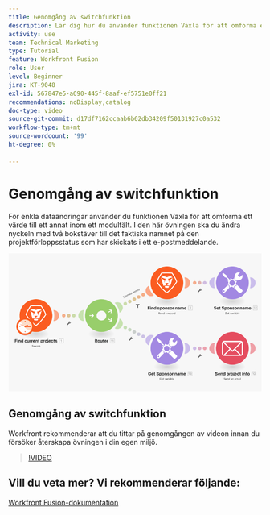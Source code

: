 ```yaml
---
title: Genomgång av switchfunktion
description: Lär dig hur du använder funktionen Växla för att omforma ett värde till ett annat inom ett modulfält i  [!DNL Adobe Workfront Fusion].
activity: use
team: Technical Marketing
type: Tutorial
feature: Workfront Fusion
role: User
level: Beginner
jira: KT-9048
exl-id: 567847e5-a690-445f-8aaf-ef5751e0ff21
recommendations: noDisplay,catalog
doc-type: video
source-git-commit: d17df7162ccaab6b62db34209f50131927c0a532
workflow-type: tm+mt
source-wordcount: '99'
ht-degree: 0%

---
```


# Genomgång av switchfunktion

För enkla dataändringar använder du funktionen Växla för att omforma ett värde till ett annat inom ett modulfält. I den här övningen ska du ändra nyckeln med två bokstäver till det faktiska namnet på den projektförloppsstatus som har skickats i ett e-postmeddelande.

![En bild som använder växlingsfunktionen](assets/beyond-basic-modules-3.png)

## Genomgång av switchfunktion

Workfront rekommenderar att du tittar på genomgången av videon innan du försöker återskapa övningen i din egen miljö.

>[!VIDEO](https://video.tv.adobe.com/v/335289/?quality=12&learn=on&enablevpops)



## Vill du veta mer? Vi rekommenderar följande:

[Workfront Fusion-dokumentation](https://experienceleague.adobe.com/docs/workfront/using/adobe-workfront-fusion/workfront-fusion-2.html?lang=en)
